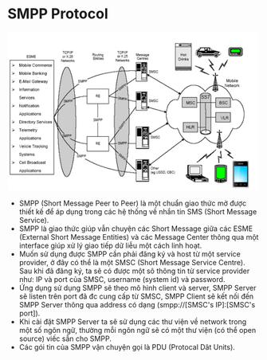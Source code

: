 SMPP Protocol
===
![SMPP Model](./images/smpp_model.png)

- SMPP (Short Message Peer to Peer) là một chuẩn giao thức mở được thiết kế để áp dụng trong các hệ thống về nhắn tin SMS (Short Message Service). 
- SMPP là giao thức giúp vẫn chuyện các Short Message giữa các ESME (External Short Message Entities) và các Message Center thông qua một interface giúp xử lý giao tiếp dữ liễu một cách linh hoạt.
- Muốn sử dụng được SMPP cần phải đăng ký và host từ một service provider, ở đây có thể là một SMSC (Short Message Service Centre). Sau khi đã đăng ký, ta sẽ có được một sô thông tin từ service provider như: IP và port của SMSC, username (system id) và password.
- Ứng dụng sử dụng SMPP sẽ theo mô hình client và server, SMPP Server sẽ listen trên port đã đc cung cấp từ SMSC, SMPP Client sẽ kết nối đến SMPP Server thông qua address có dạng (smpp://[SMSC's IP]:[SMSC's port]).
- Khi cài đặt SMPP Server ta sẽ sử dụng các thư viện về network trong một số ngôn ngữ, thường mỗi ngôn ngữ sẽ có một thư viện (có thể open source) viếc sẵn cho SMPP.
- Các gói tin của SMPP vận chuyện gọi là PDU (Protocal Dât Units).